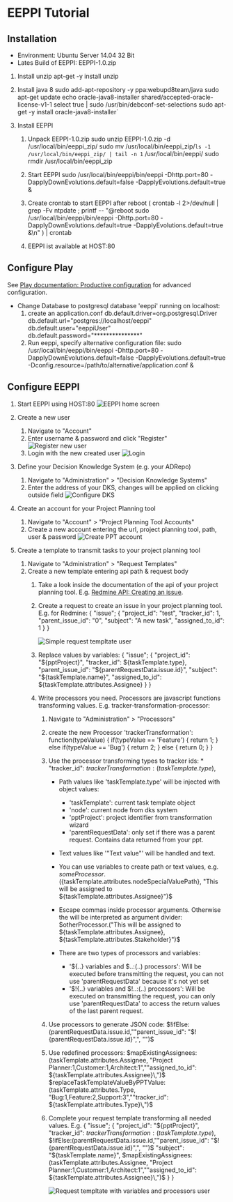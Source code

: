 EEPPI Tutorial
==============


Installation
------------

* Environment: Ubuntu Server 14.04 32 Bit
* Lates Build of EEPPI: EEPPI-1.0.zip


1. Install unzip
        apt-get -y install unzip

2. Install java 8
        sudo add-apt-repository -y ppa:webupd8team/java
        sudo apt-get update
        echo oracle-java8-installer shared/accepted-oracle-license-v1-1 select true | sudo /usr/bin/debconf-set-selections
        sudo apt-get -y install oracle-java8-installer`

3. Install EEPPI
    1. Unpack EEPPI-1.0.zip
            sudo unzip EEPPI-1.0.zip -d /usr/local/bin/eeppi_zip/
            sudo mv /usr/local/bin/eeppi_zip/`ls -1 /usr/local/bin/eeppi_zip/ | tail -n 1` /usr/local/bin/eeppi/
            sudo rmdir /usr/local/bin/eeppi_zip

    2. Start EEPPI
            sudo /usr/local/bin/eeppi/bin/eeppi -Dhttp.port=80 -DapplyDownEvolutions.default=false -DapplyEvolutions.default=true &

    3. Create crontab to start EEPPI after reboot
            ( crontab -l 2>/dev/null | grep -Fv ntpdate ; printf -- "@reboot sudo /usr/local/bin/eeppi/bin/eeppi -Dhttp.port=80 -DapplyDownEvolutions.default=true -DapplyEvolutions.default=true &\n" ) | crontab
    4. EEPPI ist available at HOST:80


Configure Play
--------------

See [Play documentation: Productive configuration](https://www.playframework.com/documentation/2.3.x/ProductionConfiguration) for advanced configuration.

* Change Database to postgresql database 'eeppi' running on localhost:
    1. create an application.conf
            db.default.driver=org.postgresql.Driver
            db.default.url="postgres://localhost/eeppi"
            db.default.user="eeppiUser"
            db.default.password="***************"
    2. Run eeppi, specify alternative configuration file:
            sudo /usr/local/bin/eeppi/bin/eeppi -Dhttp.port=80 -DapplyDownEvolutions.default=false -DapplyEvolutions.default=true -Dconfig.resource=/path/to/alternative/application.conf &


Configure EEPPI
---------------

1. Start EEPPI using HOST:80
    ![EEPPI home screen](img/eeppiHomeScreen.jpg "EEPPI home screen")

2. Create a new user
    1. Navigate to "Account"
    2. Enter username & password and click "Register"
        ![Register new user](img/registration.jpg "Regiter new user")
    3. Login with the new created user
        ![Login](img/loginMask.jpg "Login")
2. Define your Decision Knowledge System (e.g. your ADRepo)
    1. Navigate to "Administration" > "Decision Knowledge Systems"
    2. Enter the address of your DKS, changes will be applied on clicking outside field
        ![Configure DKS](img/administrationDKS.jpg "Configure decision knowledge system")
3. Create an account for your Project Planning tool
    1. Navigate to "Account" > "Project Planning Tool Accounts"
    2. Create a new account entering the url, project planning tool, path, user & password
        ![Create PPT account](img/accountPPTAccount.jpg "Create project planning tool account")
4. Create a template to transmit tasks to your project planning tool
    1. Navigate to "Administration" > "Request Templates"
    2. Create a new template entering api path & request body
        1. Take a look inside the documentation of the api of your project planning tool. E.g. [Redmine API: Creating an issue](http://www.redmine.org/projects/redmine/wiki/Rest_Issues#Creating-an-issue).
        2. Create a request to create an issue in your project planning tool. E.g. for Redmine:
                {
                    "issue"; {
                        "project_id": "test",
                        "tracker_id": 1,
                        "parent_issue_id": "0",
                        "subject": "A new task",
                        "assigned_to_id": 1
                    }
                }

            ![Simple request templtate user](img/administrationRequestTemplateSimple.jpg "Simple request template")

        3. Replace values by variables:
                {
                    "issue"; {
                        "project_id": "${pptProject}",
                        "tracker_id": ${taskTemplate.type},
                        "parent_issue_id": "${parentRequestData.issue.id}",
                        "subject": "${taskTemplate.name}",
                        "assigned_to_id": ${taskTemplate.attributes.Assignee}
                    }
                }

        4. Write processors you need. Processors are javascript functions transforming values. E.g. tracker-transformation-processor:
            1. Navigate to "Administration" > "Processors"
            2. create the new Processor 'trackerTransformation':
                    function(typeValue) {
                        if(typeValue == 'Feature') {
                            return 1;
                        } else if(typeValue == 'Bug') {
                            return 2;
                        } else {
                            return 0;
                        }
                    }

            5. Use the processor transforming types to tracker ids:
                *
                        "tracker_id": $trackerTransformation:(taskTemplate.type)$,
                * Path values like 'taskTemplate.type' will be injected with object values:
                    * 'taskTemplate': current task template object
                    * 'node': current node from dks system
                    * 'pptProject': project identifier from transformation wizard
                    * 'parentRequestData': only set if there was a parent request. Contains data returned from your ppt.
                * Text values like '"Text value"' will be handled and text.
                * You can use variables to create path or text values, e.g.
                        $someProcessor.(${taskTemplate.attributes.nodeSpecialValuePath}, "This will be assigned to ${taskTemplate.attributes.Assignee}")$

                * Escape commas inside processor arguments. Otherwise the will be interpreted as argument divider:
                        $otherProcessor.("This will be assigned to ${taskTemplate.attributes.Assignee}\, ${taskTemplate.attributes.Stakeholder}")$

                * There are two types of processors and variables:
                    * '${..} variables and $..:(..) processors': Will be executed before transmitting the request, you can not use 'parentRequestData' because it's not yet set
                    * '$!{..} variables and $!..:(..) processors': Will be executed on transmitting the request, you can only use 'parentRequestData' to access the return values of the last parent request.
            6. Use processors to generate JSON code:
                    $!ifElse:(parentRequestData.issue.id,""parent_issue_id": "$!{parentRequestData.issue.id}"\,", "")$
            7. Use redefined processors:
                        $mapExistingAssignees:(taskTemplate.attributes.Assignee, "Project Planner:1\,Customer:1\,Architect:1",""assigned_to_id": ${taskTemplate.attributes.Assignee}\,")$
                        $replaceTaskTemplateValueByPPTValue:(taskTemplate.attributes.Type, "Bug:1\,Feature:2\,Support:3",""tracker_id": ${taskTemplate.attributes.Type}\,")$

            8. Complete your request template transforming all needed values. E.g.
                    {
                        "issue"; {
                            "project_id": "${pptProject}",
                            "tracker_id": $trackerTransformation:(taskTemplate.type)$,
                            $!ifElse:(parentRequestData.issue.id,""parent_issue_id": "$!{parentRequestData.issue.id}"\,", "")$
                            "subject": "${taskTemplate.name}",
                            $mapExistingAssignees:(taskTemplate.attributes.Assignee, "Project Planner:1\,Customer:1\,Architect:1",""assigned_to_id": ${taskTemplate.attributes.Assignee}\,")$
                        }
                    }

                ![Request templtate with variables and processors user](img/administrationRequestTemplatePlaceholder.jpg "Request template with variables and processors")
